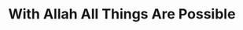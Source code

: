 ---
title: "With Allah All Things Are Possible"
url: /accra/with-allah-all-things-are-possible-kolente-street/
shop: tailor
---